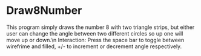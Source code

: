 # Draw8Number

This program simply draws the number 8 with two triangle strips, but either user can  change the angle between two different circles so up one will move up or down.\n
Interaction: Press the space bar to toggle between wirefrime and filled, +/- to increment or decrement angle respectively.
